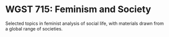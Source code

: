# WGST 715: Feminism and Society

Selected topics in feminist analysis of social life, with materials drawn from a global range of societies.